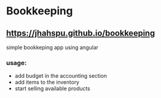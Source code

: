 # Bookkeeping

## https://jhahspu.github.io/bookkeeping

simple bookkeping app using angular

### usage: 
- add budget in the accounting section
- add items to the inventory
- start selling available products